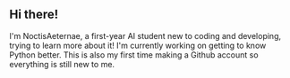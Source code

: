 ## Hi there! 
I'm NoctisAeternae, a first-year AI student new to coding and developing, trying to learn more about it! I'm currently working on getting to know Python better. 
This is also my first time making a Github account so everything is still new to me. 

<!--
**NoctisAeternae/NoctisAeternae** is a ✨ _special_ ✨ repository because its `README.md` (this file) appears on your GitHub profile.

Here are some ideas to get you started:

- 🔭 I’m currently working on ...
- 🌱 I’m currently learning ...
- 👯 I’m looking to collaborate on ...
- 🤔 I’m looking for help with ...
- 💬 Ask me about ...
- 📫 How to reach me: ...
- 😄 Pronouns: ...
- ⚡ Fun fact: ...
-->
